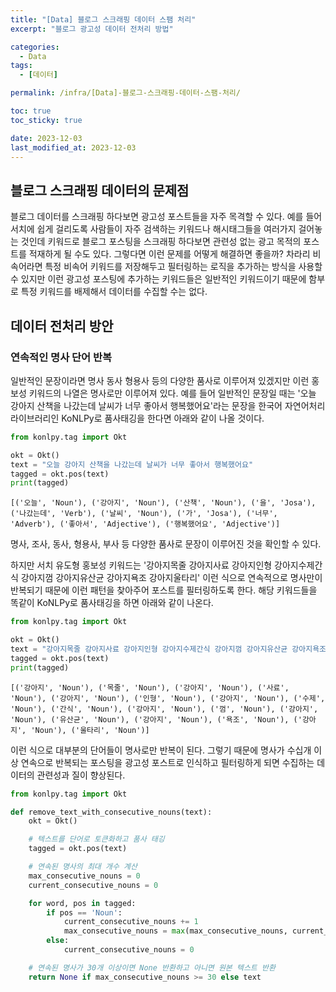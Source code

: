 ```yaml
---
title: "[Data] 블로그 스크래핑 데이터 스팸 처리"
excerpt: "블로그 광고성 데이터 전처리 방법"

categories:
  - Data
tags:
  - [데이터]

permalink: /infra/[Data]-블로그-스크래핑-데이터-스팸-처리/

toc: true
toc_sticky: true

date: 2023-12-03
last_modified_at: 2023-12-03
---
```


## 블로그 스크래핑 데이터의 문제점

블로그 데이터를 스크래핑 하다보면 광고성 포스트들을 자주 목격할 수 있다. 예를 들어 서치에 쉽게 걸리도록 사람들이 자주 검색하는 키워드나 해시태그들을 여러가지 걸어놓는 것인데 키워드로 블로그 포스팅을 스크래핑 하다보면 관련성 없는 광고 목적의 포스트를 적재하게 될 수도 있다.
그렇다면 이런 문제를 어떻게 해결하면 좋을까? 차라리 비속어라면 특정 비속어 키워드를 저장해두고 필터링하는 로직을 추가하는 방식을 사용할 수 있지만 이런 광고성 포스팅에 추가하는 키워드들은 일반적인 키워드이기 때문에 함부로 특정 키워드를 배제해서 데이터를 수집할 수는 없다.

## 데이터 전처리 방안

### 연속적인 명사 단어 반복

일반적인 문장이라면 명사 동사 형용사 등의 다양한 품사로 이루어져 있겠지만 이런 홍보성 키워드의 나열은 명사로만 이루어져 있다.
예를 들어 일반적인 문장일 때는 '오늘 강아지 산책을 나갔는데 날씨가 너무 좋아서 행복했어요'라는 문장을 한국어 자연어처리 라이브러리인 KoNLPy로 품사태깅을 한다면 아래와 같이 나올 것이다.
```python
from konlpy.tag import Okt

okt = Okt()
text = "오늘 강아지 산책을 나갔는데 날씨가 너무 좋아서 행복했어요"
tagged = okt.pos(text)
print(tagged)
```

```
[('오늘', 'Noun'), ('강아지', 'Noun'), ('산책', 'Noun'), ('을', 'Josa'), ('나갔는데', 'Verb'), ('날씨', 'Noun'), ('가', 'Josa'), ('너무', 'Adverb'), ('좋아서', 'Adjective'), ('행복했어요', 'Adjective')]
```

명사, 조사, 동사, 형용사, 부사 등 다양한 품사로 문장이 이루어진 것을 확인할 수 있다.

하지만 서치 유도형 홍보성 키워드는 '강아지목줄 강아지사료 강아지인형 강아지수제간식 강아지껌 강아지유산균 강아지욕조 강아지울타리' 이런 식으로 연속적으로 명사만이 반복되기 때문에 이런 패턴을 찾아주어 포스트를 필터링하도록 한다.
해당 키워드들을 똑같이 KoNLPy로 품사태깅을 하면 아래와 같이 나온다.

```python
from konlpy.tag import Okt

okt = Okt()
text = "강아지목줄 강아지사료 강아지인형 강아지수제간식 강아지껌 강아지유산균 강아지욕조 강아지울타리"
tagged = okt.pos(text)
print(tagged)
```

```
[('강아지', 'Noun'), ('목줄', 'Noun'), ('강아지', 'Noun'), ('사료', 'Noun'), ('강아지', 'Noun'), ('인형', 'Noun'), ('강아지', 'Noun'), ('수제', 'Noun'), ('간식', 'Noun'), ('강아지', 'Noun'), ('껌', 'Noun'), ('강아지', 'Noun'), ('유산균', 'Noun'), ('강아지', 'Noun'), ('욕조', 'Noun'), ('강아지', 'Noun'), ('울타리', 'Noun')]
```

이런 식으로 대부분의 단어들이 명사로만 반복이 된다.
그렇기 때문에 명사가 수십개 이상 연속으로 반복되는 포스팅을 광고성 포스트로 인식하고 필터링하게 되면 수집하는 데이터의 관련성과 질이 향상된다.

```python
from konlpy.tag import Okt

def remove_text_with_consecutive_nouns(text):
    okt = Okt()

    # 텍스트를 단어로 토큰화하고 품사 태깅
    tagged = okt.pos(text)

    # 연속된 명사의 최대 개수 계산
    max_consecutive_nouns = 0
    current_consecutive_nouns = 0

    for word, pos in tagged:
        if pos == 'Noun':
            current_consecutive_nouns += 1
            max_consecutive_nouns = max(max_consecutive_nouns, current_consecutive_nouns)
        else:
            current_consecutive_nouns = 0

    # 연속된 명사가 30개 이상이면 None 반환하고 아니면 원본 텍스트 반환
    return None if max_consecutive_nouns >= 30 else text
```






